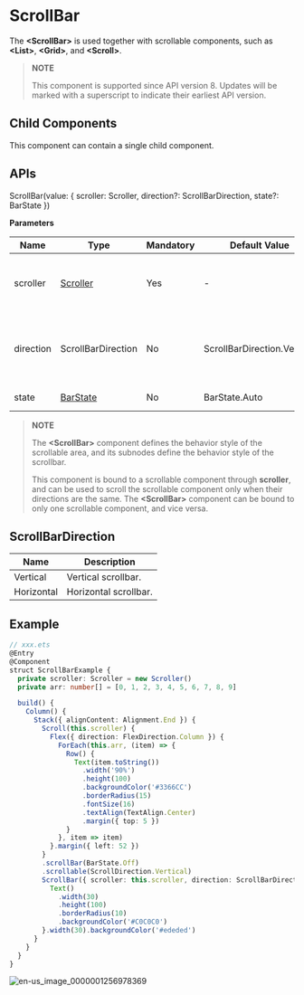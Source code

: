 # ScrollBar

The **\<ScrollBar>** is used together with scrollable components, such as **\<List>**, **\<Grid>**, and **\<Scroll>**.

>  **NOTE**
>
>  This component is supported since API version 8. Updates will be marked with a superscript to indicate their earliest API version.


## Child Components

This component can contain a single child component.


## APIs

ScrollBar(value: { scroller: Scroller, direction?: ScrollBarDirection, state?: BarState })

**Parameters**

| Name| Type| Mandatory| Default Value | Description|
| -------- | -------- | -------- | -------- | -------- |
| scroller | [Scroller](ts-container-scroll.md#scroller) | Yes| - | Scroller, which can be bound to scrollable components.|
| direction | ScrollBarDirection | No| ScrollBarDirection.Vertical | Scrollbar direction in which scrollable components scroll. |
| state | [BarState](ts-appendix-enums.md#barstate) | No| BarState.Auto | Scrollbar state. |

>  **NOTE**
>
>  The **\<ScrollBar>** component defines the behavior style of the scrollable area, and its subnodes define the behavior style of the scrollbar.
>
>  This component is bound to a scrollable component through **scroller**, and can be used to scroll the scrollable component only when their directions are the same. The **\<ScrollBar>** component can be bound to only one scrollable component, and vice versa.

## ScrollBarDirection

| Name| Description|
| -------- | -------- |
| Vertical | Vertical scrollbar.|
| Horizontal | Horizontal scrollbar.|


## Example

```ts
// xxx.ets
@Entry
@Component
struct ScrollBarExample {
  private scroller: Scroller = new Scroller()
  private arr: number[] = [0, 1, 2, 3, 4, 5, 6, 7, 8, 9]

  build() {
    Column() {
      Stack({ alignContent: Alignment.End }) {
        Scroll(this.scroller) {
          Flex({ direction: FlexDirection.Column }) {
            ForEach(this.arr, (item) => {
              Row() {
                Text(item.toString())
                  .width('90%')
                  .height(100)
                  .backgroundColor('#3366CC')
                  .borderRadius(15)
                  .fontSize(16)
                  .textAlign(TextAlign.Center)
                  .margin({ top: 5 })
              }
            }, item => item)
          }.margin({ left: 52 })
        }
        .scrollBar(BarState.Off)
        .scrollable(ScrollDirection.Vertical)
        ScrollBar({ scroller: this.scroller, direction: ScrollBarDirection.Vertical,state: BarState.Auto }) {
          Text()
            .width(30)
            .height(100)
            .borderRadius(10)
            .backgroundColor('#C0C0C0')
        }.width(30).backgroundColor('#ededed')
      }
    }
  }
}
```


![en-us_image_0000001256978369](figures/en-us_image_0000001256978369.gif)
